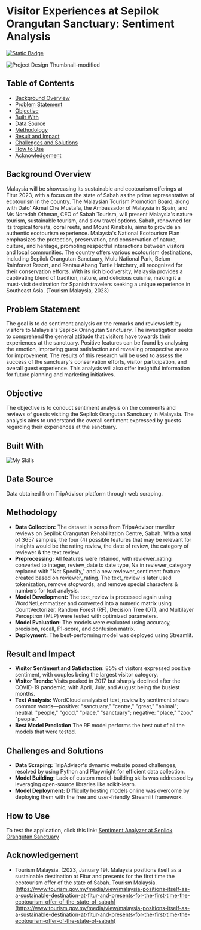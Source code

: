 # Visitor Experiences at Sepilok Orangutan Sanctuary: Sentiment Analysis

[![Static Badge](https://img.shields.io/badge/Back_to_Portfolio_Page-red?style=for-the-badge&logo=github&labelColor=black)](https://izzad2413.github.io/nazmirulizzadnassir.github.io/)

![Project Design Thumbnail-modified](https://github.com/user-attachments/assets/d212530f-8549-4570-9a8a-b30e7a00749b)

## Table of Contents 

- [Background Overview](#background-overview)
- [Problem Statement](#problem-statement)
- [Objective](#objective)
- [Built With](#built-with)
- [Data Source](#data-source)
- [Methodology](#methodology)
- [Result and Impact](#result-and-impact)
- [Challenges and Solutions](#challenges-and-solutions)
- [How to Use](#how-to-use)
- [Acknowledgement](#acknowledgement)

## Background Overview

Malaysia will be showcasing its sustainable and ecotourism offerings at Fitur 2023, with a focus on the state of Sabah as the prime representative of ecotourism in the country. The Malaysian Tourism Promotion Board, along with Dato' Akmal Che Mustafa, the Ambassador of Malaysia in Spain, and Ms Noredah Othman, CEO of Sabah Tourism, will present Malaysia's nature tourism, sustainable tourism, and slow travel options. Sabah, renowned for its tropical forests, coral reefs, and Mount Kinabalu, aims to provide an authentic ecotourism experience. Malaysia's National Ecotourism Plan emphasizes the protection, preservation, and conservation of nature, culture, and heritage, promoting respectful interactions between visitors and local communities. The country offers various ecotourism destinations, including Sepilok Orangutan Sanctuary, Mulu National Park, Belum Rainforest Resort, and Rantau Abang Turtle Hatchery, all recognized for their conservation efforts. With its rich biodiversity, Malaysia provides a captivating blend of tradition, nature, and delicious cuisine, making it a must-visit destination for Spanish travelers seeking a unique experience in Southeast Asia. (Tourism Malaysia, 2023)

## Problem Statement

The goal is to do sentiment analysis on the remarks and reviews left by visitors to Malaysia's Sepilok Orangutan Sanctuary. The investigation seeks to comprehend the general attitude that visitors have towards their experiences at the sanctuary. Positive features can be found by analysing the emotion, improving guest satisfaction and revealing prospective areas for improvement. The results of this research will be used to assess the success of the sanctuary's conservation efforts, visitor participation, and overall guest experience. This analysis will also offer insightful information for future planning and marketing initiatives.

## Objective

The objective is to conduct sentiment analysis on the comments and reviews of guests visiting the Sepilok Orangutan Sanctuary in Malaysia. The analysis aims to understand the overall sentiment expressed by guests regarding their experiences at the sanctuary.

## Built With

![My Skills](https://go-skill-icons.vercel.app/api/icons?i=vscode,python,playwright,scikitlearn,streamlit,nltk&titles=true)


## Data Source
Data obtained from TripAdvisor platform through web scraping. 

## Methodology

- **Data Collection:** The dataset is scrap from TripaAdvisor traveller reviews on Sepilok Orangutan Rehabilitation Centre, Sabah. With a total of 3657 samples, the four (4) possible features that may be relevant for insights would be the rating review, the date of review, the category of reviewer & the text review.
- **Preprocessing:** All features were retained, with reviewer_rating converted to integer, review_date to date type, Na in reviewer_category replaced with "Not Specify," and a new reviewer_sentiment feature created based on reviewer_rating. The text_review is later used tokenization, remove stopwords, and remove special characters & numbers for text analysis.
- **Model Development:** The text_review is processed again using WordNetLemmatizer and converted into a numeric matrix using CountVectorizer. Random Forest (RF), Decision Tree (DT), and Multilayer Perceptron (MLP) were tested with optimized parameters.
- **Model Evaluation:** The models were evaluated using accuracy, precision, recall, F1-score, and confusion matrix.
- **Deployment:** The best-performing model was deployed using Streamlit.

## Result and Impact

- **Visitor Sentiment and Satisfaction:** 85% of visitors expressed positive sentiment, with couples being the largest visitor category.
- **Visitor Trends:** Visits peaked in 2017 but sharply declined after the COVID-19 pandemic, with April, July, and August being the busiest months.
- **Text Analysis:** WordCloud analysis of text_review by sentiment shows common words—positive: "sanctuary," "centre," "great," "animal"; neutral: "people," "good," "place," "sanctuary"; negative: "place," "zoo," "people."
- **Best Model Prediction** The RF model performs the best out of all the models that were tested.

## Challenges and Solutions

- **Data Scraping:** TripAdvisor's dynamic website posed challenges, resolved by using Python and Playwright for efficient data collection.
- **Model Building:** Lack of custom model-building skills was addressed by leveraging open-source libraries like scikit-learn.
- **Model Deployment:** Difficulty hosting models online was overcome by deploying them with the free and user-friendly Streamlit framework.
  
## How to Use

To test the application, click this link: [Sentiment Analyzer at Sepilok Orangutan Sanctuary](https://nlp-sentiment-analysis-sepilok-co5cthyrwy3sowxbevmhrp.streamlit.app/)

## Acknowledgement

- Tourism Malaysia. (2023, January 19). Malaysia positions itself as a sustainable destination at Fitur and presents for the first time the ecotourism offer of the state of Sabah. Tourism Malaysia. [https://www.tourism.gov.my/media/view/malaysia-positions-itself-as-a-sustainable-destination-at-fitur-and-presents-for-the-first-time-the-ecotourism-offer-of-the-state-of-sabah](https://www.tourism.gov.my/media/view/malaysia-positions-itself-as-a-sustainable-destination-at-fitur-and-presents-for-the-first-time-the-ecotourism-offer-of-the-state-of-sabah)

